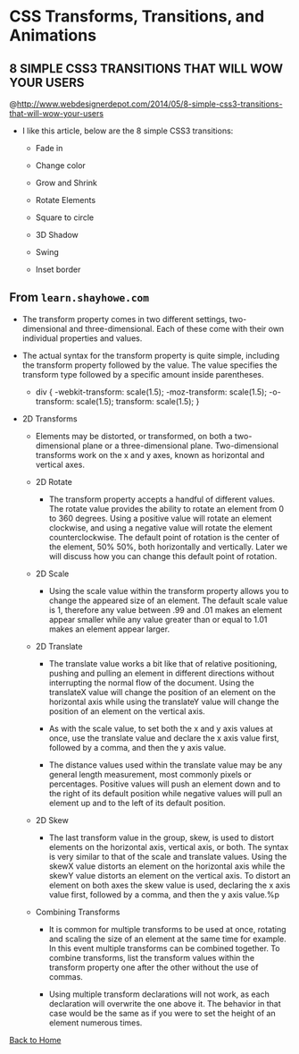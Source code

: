 # CSS Transforms, Transitions, and Animations

## 8 SIMPLE CSS3 TRANSITIONS THAT WILL WOW YOUR USERS
@http://www.webdesignerdepot.com/2014/05/8-simple-css3-transitions-that-will-wow-your-users

- I like this article, below are the 8 simple CSS3 transitions:

  - Fade in
  
  - Change color
  
  - Grow and Shrink
  
  - Rotate Elements
  
  - Square to circle
  
  - 3D Shadow
  
  - Swing
  
  - Inset border
 

## From `learn.shayhowe.com`

  - The transform property comes in two different settings, two-dimensional and three-dimensional. Each of these 
  come with their own individual properties and values.
  
  - The actual syntax for the transform property is quite simple, including the transform property followed by the 
  value. The value specifies the transform type followed by a specific amount inside parentheses.
  
    - div {
  -webkit-transform: scale(1.5);
     -moz-transform: scale(1.5);
       -o-transform: scale(1.5);
          transform: scale(1.5);
          }

  - 2D Transforms
  
    - Elements may be distorted, or transformed, on both a two-dimensional plane or a three-dimensional plane. 
    Two-dimensional transforms work on the x and y axes, known as horizontal and vertical axes.
  
    - 2D Rotate
    
      - The transform property accepts a handful of different values. The rotate value provides the ability to 
      rotate an element from 0 to 360 degrees. Using a positive value will rotate an element clockwise, and using 
      a negative value will rotate the element counterclockwise. The default point of rotation is the center of the element, 
      50% 50%, both horizontally and vertically. Later we will discuss how you can change this default point of rotation.
  
        
    - 2D Scale
     
      - Using the scale value within the transform property allows you to change the appeared size of an element. The default scale 
      value is 1, therefore any value between .99 and .01 makes an element appear smaller while any value greater than or equal to 1.01 
      makes an element appear larger.
      
    - 2D Translate
    
      - The translate value works a bit like that of relative positioning, pushing and pulling an element in different directions without 
      interrupting the normal flow of the document. Using the translateX value will change the position of an element on the horizontal axis 
      while using the translateY value will change the position of an element on the vertical axis.
      
      - As with the scale value, to set both the x and y axis values at once, use the translate value and declare the x axis value first, 
      followed by a comma, and then the y axis value.
      
      - The distance values used within the translate value may be any general length measurement, most commonly pixels or percentages. 
      Positive values will push an element down and to the right of its default position while negative values will pull an element up and to 
      the left of its default position.

    - 2D Skew
    
      - The last transform value in the group, skew, is used to distort elements on the horizontal axis, vertical axis, or both. The syntax 
      is very similar to that of the scale and translate values. Using the skewX value distorts an element on the horizontal axis while the 
      skewY value distorts an element on the vertical axis. To distort an element on both axes the skew value is used, declaring the x axis value
      first, followed by a comma, and then the y axis value.%p

    - Combining Transforms
    
      - It is common for multiple transforms to be used at once, rotating and scaling the size of an element at the same time for example. 
      In this event multiple transforms can be combined together. To combine transforms, list the transform values within the transform property
      one after the other without the use of commas.

      - Using multiple transform declarations will not work, as each declaration will overwrite the one above it. The behavior in that case would 
      be the same as if you were to set the height of an element numerous times.



 

[Back to Home](https://pdariuslee.github.io/reading-notes/)
